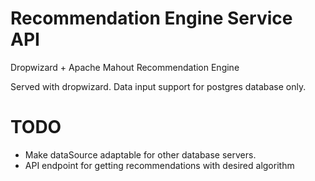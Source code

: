 # Recommendation Engine Service API
Dropwizard + Apache Mahout Recommendation Engine

Served with dropwizard. Data input support for postgres database only.

# TODO
- Make dataSource adaptable for other database servers. 
- API endpoint for getting recommendations with desired algorithm

